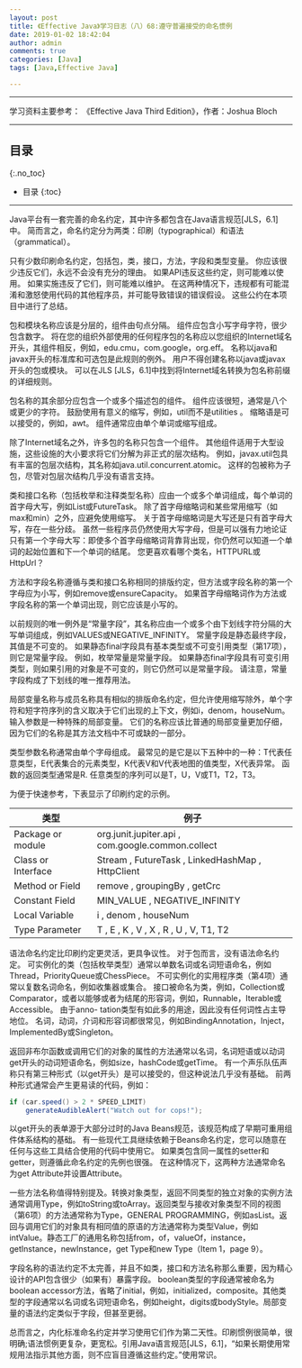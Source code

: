 ```yaml
---
layout: post
title: 《Effective Java》学习日志（八）68:遵守普遍接受的命名惯例
date: 2019-01-02 18:42:04
author: admin
comments: true
categories: [Java]
tags: [Java,Effective Java]

---
```



<!-- more -->

------

学习资料主要参考： 《Effective Java Third Edition》，作者：Joshua Bloch

------

## 目录
{:.no_toc}

* 目录
{:toc}

------

Java平台有一套完善的命名约定，其中许多都包含在Java语言规范[JLS，6.1]中。 简而言之，命名约定分为两类：印刷（typographical）和语法（grammatical）。

只有少数印刷命名约定，包括包，类，接口，方法，字段和类型变量。 你应该很少违反它们，永远不会没有充分的理由。 如果API违反这些约定，则可能难以使用。 如果实施违反了它们，则可能难以维护。 在这两种情况下，违规都有可能混淆和激怒使用代码的其他程序员，并可能导致错误的错误假设。 这些公约在本项目中进行了总结。

包和模块名称应该是分层的，组件由句点分隔。 组件应包含小写字母字符，很少包含数字。 将在您的组织外部使用的任何程序包的名称应以您组织的Internet域名开头，其组件相反，例如，edu.cmu，com.google，org.eff。 名称以java和javax开头的标准库和可选包是此规则的例外。 用户不得创建名称以java或javax开头的包或模块。 可以在JLS [JLS，6.1]中找到将Internet域名转换为包名称前缀的详细规则。

包名称的其余部分应包含一个或多个描述包的组件。 组件应该很短，通常是八个或更少的字符。 鼓励使用有意义的缩写，例如，util而不是utilities 。 缩略语是可以接受的，例如，awt。 组件通常应由单个单词或缩写组成。

除了Internet域名之外，许多包的名称只包含一个组件。 其他组件适用于大型设施，这些设施的大小要求将它们分解为非正式的层次结构。 例如，javax.util包具有丰富的包层次结构，其名称如java.util.concurrent.atomic。 这样的包被称为子包，尽管对包层次结构几乎没有语言支持。

类和接口名称（包括枚举和注释类型名称）应由一个或多个单词组成，每个单词的首字母大写，例如List或FutureTask。 除了首字母缩略词和某些常用缩写（如max和min）之外，应避免使用缩写。 关于首字母缩略词是大写还是只有首字母大写，存在一些分歧。 虽然一些程序员仍然使用大写字母，但是可以强有力地论证只有第一个字母大写：即使多个首字母缩略词背靠背出现，你仍然可以知道一个单词的起始位置和下一个单词的结尾。 您更喜欢看哪个类名，HTTPURL或HttpUrl？

方法和字段名称遵循与类和接口名称相同的排版约定，但方法或字段名称的第一个字母应为小写，例如remove或ensureCapacity。 如果首字母缩略词作为方法或字段名称的第一个单词出现，则它应该是小写的。

以前规则的唯一例外是“常量字段”，其名称应由一个或多个由下划线字符分隔的大写单词组成，例如VALUES或NEGATIVE_INFINITY。 常量字段是静态最终字段，其值是不可变的。 如果静态final字段具有基本类型或不可变引用类型（第17项），则它是常量字段。 例如，枚举常量是常量字段。 如果静态final字段具有可变引用类型，则如果引用的对象是不可变的，则它仍然可以是常量字段。 请注意，常量字段构成了下划线的唯一推荐用法。

局部变量名称与成员名称具有相似的排版命名约定，但允许使用缩写除外，单个字符和短字符序列的含义取决于它们出现的上下文，例如i，denom，houseNum。 输入参数是一种特殊的局部变量。 它们的名称应该比普通的局部变量更加仔细，因为它们的名称是其方法文档中不可或缺的一部分。

类型参数名称通常由单个字母组成。 最常见的是它是以下五种中的一种：T代表任意类型，E代表集合的元素类型，K代表V和V代表地图的值类型，X代表异常。 函数的返回类型通常是R. 任意类型的序列可以是T，U，V或T1，T2，T3。

为便于快速参考，下表显示了印刷约定的示例。

| 类型               | 例子                                              |
| ------------------ | ------------------------------------------------- |
| Package or module  | org.junit.jupiter.api , com.google.common.collect |
| Class or Interface | Stream , FutureTask , LinkedHashMap , HttpClient  |
| Method or Field    | remove , groupingBy , getCrc                      |
| Constant Field     | MIN_VALUE , NEGATIVE_INFINITY                     |
| Local Variable     | i , denom , houseNum                              |
| Type Parameter     | T , E , K , V , X , R , U , V, T1, T2             |

语法命名约定比印刷约定更灵活，更具争议性。 对于包而言，没有语法命名约定。 可实例化的类（包括枚举类型）通常以单数名词或名词短语命名，例如Thread，PriorityQueue或ChessPiece。 不可实例化的实用程序类（第4项）通常以复数名词命名，例如收集器或集合。 接口被命名为类，例如，Collection或Comparator，或者以能够或者为结尾的形容词，例如，Runnable，Iterable或Accessible。 由于anno- tation类型有如此多的用途，因此没有任何词性占主导地位。 名词，动词，介词和形容词都很常见，例如BindingAnnotation，Inject，ImplementedBy或Singleton。

返回非布尔函数或调用它们的对象的属性的方法通常以名词，名词短语或以动词get开头的动词短语命名，例如size，hashCode或getTime。 有一个声乐队伍声称只有第三种形式（以get开头）是可以接受的，但这种说法几乎没有基础。 前两种形式通常会产生更易读的代码，例如：

```java
if (car.speed() > 2 * SPEED_LIMIT)
	generateAudibleAlert("Watch out for cops!");
```

以get开头的表单源于大部分过时的Java Beans规范，该规范构成了早期可重用组件体系结构的基础。 有一些现代工具继续依赖于Beans命名约定，您可以随意在任何与这些工具结合使用的代码中使用它。 如果类包含同一属性的setter和getter，则遵循此命名约定的先例也很强。 在这种情况下，这两种方法通常命名为get Attribute并设置Attribute。

一些方法名称值得特别提及。转换对象类型，返回不同类型的独立对象的实例方法通常调用Type，例如toString或toArray。返回类型与接收对象类型不同的视图（第6项）的方法通常称为Type，GENERAL PROGRAMMING，例如asList。返回与调用它们的对象具有相同值的原语的方法通常称为类型Value，例如intValue。静态工厂的通用名称包括from，of，valueOf，instance，getInstance，newInstance，get Type和new Type（Item 1，page 9）。

字段名称的语法约定不太完善，并且不如类，接口和方法名称那么重要，因为精心设计的API包含很少（如果有）暴露字段。 boolean类型的字段通常被命名为boolean accessor方法，省略了initial，例如，initialized，composite。其他类型的字段通常以名词或名词短语命名，例如height，digits或bodyStyle。局部变量的语法约定类似于字段，但甚至更弱。

总而言之，内化标准命名约定并学习使用它们作为第二天性。印刷惯例很简单，很明确;语法惯例更复杂，更宽松。引用Java语言规范[JLS，6.1]，“如果长期使用常规用法指示其他方面，则不应盲目遵循这些约定。”使用常识。


